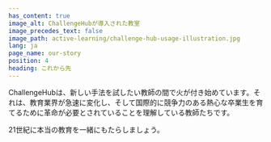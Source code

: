 ```yaml
---
has_content: true
image_alt: ChallengeHubが導入された教室
image_precedes_text: false
image_path: active-learning/challenge-hub-usage-illustration.jpg
lang: ja
page_name: our-story
position: 4
heading: これから先
---
```


ChallengeHubは、新しい手法を試したい教師の間で火が付き始めています。それは、教育業界が急速に変化し、そして国際的に競争力のある熱心な卒業生を育てるために革命が必要とされていることを理解している教師たちです。

21世紀に本当の教育を一緒にもたらしましょう。
